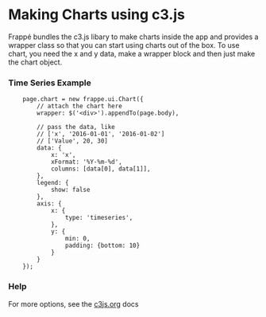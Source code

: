 <!-- add-breadcrumbs -->
# Making Charts using c3.js

Frappé bundles the c3.js libary to make charts inside the app and provides a wrapper class so that you can start using charts out of the box. To use chart, you need the x and y data, make a wrapper block and then just make the chart object.

### Time Series Example

		page.chart = new frappe.ui.Chart({
			// attach the chart here
			wrapper: $('<div>').appendTo(page.body),

			// pass the data, like
			// ['x', '2016-01-01', '2016-01-02']
			// ['Value', 20, 30]
			data: {
				x: 'x',
				xFormat: '%Y-%m-%d',
				columns: [data[0], data[1]],
			},
			legend: {
				show: false
			},
			axis: {
				x: {
					type: 'timeseries',
				},
				y: {
					min: 0,
					padding: {bottom: 10}
				}
			}
		});

### Help

For more options, see the [c3js.org](http://c3js.org/examples.html) docs